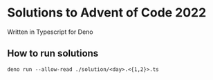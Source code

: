 # Solutions to Advent of Code 2022
Written in Typescript for Deno

## How to run solutions
```
deno run --allow-read ./solution/<day>.<{1,2}>.ts
```
